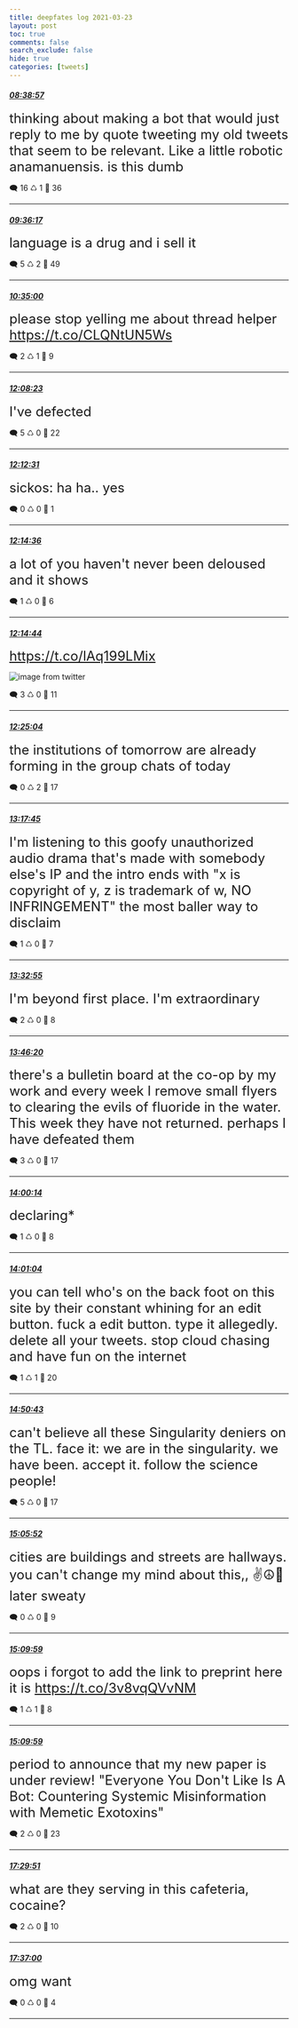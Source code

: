 ```yaml
---
title: deepfates log 2021-03-23
layout: post
toc: true
comments: false
search_exclude: false
hide: true
categories: [tweets]
---
```



#### <a href = "https://twitter.com/deepfates/status/1374370085515579398">*08:38:57*</a>

<font size="5">thinking about making a bot that would just reply to me by quote tweeting my old tweets that seem to be relevant. Like a little robotic anamanuensis. is this dumb</font>



🗨️ 16 ♺ 1 🤍  36   

---
    
#### <a href = "https://twitter.com/deepfates/status/1374384511857750028">*09:36:17*</a>

<font size="5">language is a drug and i sell it</font>



🗨️ 5 ♺ 2 🤍  49   

---
    
#### <a href = "https://twitter.com/deepfates/status/1374399289540055043">*10:35:00*</a>

<font size="5">please stop yelling me about thread helper  https://t.co/CLQNtUN5Ws</font>



🗨️ 2 ♺ 1 🤍  9   

---
    
#### <a href = "https://twitter.com/deepfates/status/1374422790506389510">*12:08:23*</a>

<font size="5">I've defected</font>



🗨️ 5 ♺ 0 🤍  22   

---
    
#### <a href = "https://twitter.com/deepfates/status/1374423832052727809">*12:12:31*</a>

<font size="5">sickos: ha ha.. yes</font>



🗨️ 0 ♺ 0 🤍  1   

---
    
#### <a href = "https://twitter.com/deepfates/status/1374424355015323656">*12:14:36*</a>

<font size="5">a lot of you haven't never been deloused and it shows</font>



🗨️ 1 ♺ 0 🤍  6   

---
    
#### <a href = "https://twitter.com/deepfates/status/1374424389979017225">*12:14:44*</a>

<font size="5"> https://t.co/lAq199LMix</font>

![image from twitter](/images/from_twitter/ExLvstqVgAwUenq.jpg)


🗨️ 3 ♺ 0 🤍  11   

---
    
#### <a href = "https://twitter.com/deepfates/status/1374426990330015744">*12:25:04*</a>

<font size="5">the institutions of tomorrow are already forming in the group chats of today</font>



🗨️ 0 ♺ 2 🤍  17   

---
    
#### <a href = "https://twitter.com/deepfates/status/1374440246729793539">*13:17:45*</a>

<font size="5">I'm listening to this goofy unauthorized audio drama that's made with somebody else's IP and the intro ends with "x is copyright of y, z is trademark of w, NO INFRINGEMENT"   the most baller way to disclaim</font>



🗨️ 1 ♺ 0 🤍  7   

---
    
#### <a href = "https://twitter.com/deepfates/status/1374444063227670536">*13:32:55*</a>

<font size="5">I'm beyond first place. I'm extraordinary</font>



🗨️ 2 ♺ 0 🤍  8   

---
    
#### <a href = "https://twitter.com/deepfates/status/1374447439004852235">*13:46:20*</a>

<font size="5">there's a bulletin board at the co-op by my work and every week I remove small flyers to clearing the evils of fluoride in the water. This week they have not returned. perhaps I have defeated them</font>



🗨️ 3 ♺ 0 🤍  17   

---
    
#### <a href = "https://twitter.com/deepfates/status/1374450937540972547">*14:00:14*</a>

<font size="5">declaring*</font>



🗨️ 1 ♺ 0 🤍  8   

---
    
#### <a href = "https://twitter.com/deepfates/status/1374451146866102272">*14:01:04*</a>

<font size="5">you can tell who's on the back foot on this site by their constant whining for an edit button.   fuck a edit button. type it allegedly. delete all your tweets. stop cloud chasing and have fun on the internet</font>



🗨️ 1 ♺ 1 🤍  20   

---
    
#### <a href = "https://twitter.com/deepfates/status/1374463644944134150">*14:50:43*</a>

<font size="5">can't believe all these Singularity deniers on the TL.   face it: we are in the singularity. we have been. accept it.   follow the science people!</font>



🗨️ 5 ♺ 0 🤍  17   

---
    
#### <a href = "https://twitter.com/deepfates/status/1374467455674806277">*15:05:52*</a>

<font size="5">cities are buildings and streets are hallways. you can't change my mind about this,, ✌️☮️🦚 later sweaty</font>



🗨️ 0 ♺ 0 🤍  9   

---
    
#### <a href = "https://twitter.com/deepfates/status/1374468490879401988">*15:09:59*</a>

<font size="5">oops i forgot to add the link to preprint  here it is  https://t.co/3v8vqQVvNM</font>



🗨️ 1 ♺ 1 🤍  8   

---
    
#### <a href = "https://twitter.com/deepfates/status/1374468489755324416">*15:09:59*</a>

<font size="5">period to announce that my new paper is under review!  "Everyone You Don't Like Is A Bot: Countering Systemic Misinformation with Memetic Exotoxins"</font>



🗨️ 2 ♺ 0 🤍  23   

---
    
#### <a href = "https://twitter.com/deepfates/status/1374503691919663114">*17:29:51*</a>

<font size="5">what are they serving in this cafeteria, cocaine?</font>



🗨️ 2 ♺ 0 🤍  10   

---
    
#### <a href = "https://twitter.com/deepfates/status/1374505488046460930">*17:37:00*</a>

<font size="5">omg want</font>



🗨️ 0 ♺ 0 🤍  4   

---
    
            

